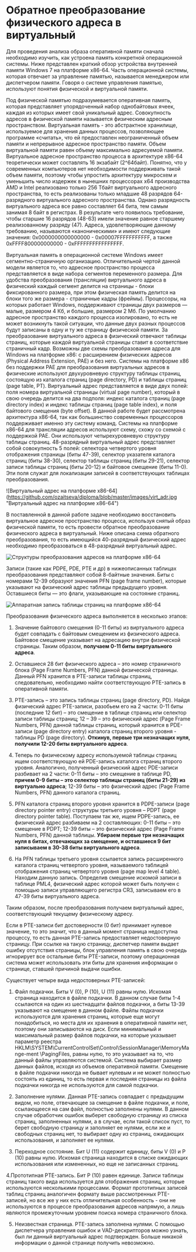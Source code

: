 # Обратное преобразование физического адреса в виртуальный

Для проведения анализа образа оперативной памяти сначала необходимо изучить, как устроена память конкретной операционной системы. Ниже представлен краткий обзор устройства внутренней памяти Windows 7 на платформе x86-64.
Часть операционной системы, которая отвечает за управление памятью, называется менеджером или диспетчером памяти. Говоря о системе управления памятью, используют понятия физической и виртуальной памяти. 

Под физической памятью подразумевается оперативная память, которая представляет упорядоченный набор однобайтовых ячеек, каждая из которых имеет свой уникальный адрес. Совокупность адресов в физической памяти называется физическим адресным пространством. Виртуальная память - это абстрактное хранилище, используемое для хранения данных процессов, позволяющее программе «считать», что ей предоставлен неограниченный объем памяти и непрерывное адресное пространство памяти. Объем виртуальной памяти равен объему максимально адресуемой памяти. Виртуальное адресное пространство процесса в архитектуре x86-64 теоретически может составлять 16 экзабайт (2^64байт). Понятно, что у современных компьютеров нет необходимости поддерживать такой объем памяти, поэтому чтобы упростить архитектуру микросхем и уменьшить число издержек в нынешних процессорах x64 производства AMD и Intel реализовано только 256 Тбайт виртуального адресного пространства, то есть реализованы только младшие 48 разрядов 64-разрядного виртуального адресного пространства. Однако разрядность виртуального адреса все равно составляет 64 бита, тем самым занимая 8 байт в регистрах. В результате чего появилось требование, чтобы старшие 16 разрядов (48-63) имели значение равное старшему реализованному разряду (47). Адреса, удовлетворяющие данному требованию, называются «каноническими» и имеют следующие значения: 0x0000000000000000 - 0x00007FFFFFFFFFFF, а также 0xFFFF800000000000 -  0xFFFFFFFFFFFFFFFF. 

Виртуальная память в операционной системе Windows имеет сегментно-страничную организацию. Отличительной чертой данной модели является то, что адресное пространство процесса представляется в виде набора сегментов переменного размера. Для удобства преобразования (трансляции) виртуального адреса в физический каждый сегмент делится на страницы - блоки фиксированного размера, при этом физическая память делится на блоки того же размера - страничные кадры (фреймы). Процессоры, на которых работает Windows, поддерживают страницы двух размеров — малые, размером 4 Кб, и большие, размером 2 Мб. По умолчанию адресное пространство каждого процесса изолировано, то есть не может возникнуть такой ситуации, что данные двух разных процессов будут записаны в одну и ту же страницу физической памяти. За преобразование виртуального адреса в физический отвечают таблицы страниц, которые каждой виртуальной страницы ставит в соответствие страничный кадр. Возможны две схемы преобразования адреса для Windows на платформе x86: с расширением физических адресов (Physical Address Extension, PAE) и без него. Системы на платформе x86 без поддержки PAE для преобразования виртуальных адресов в физические используют двухуровневую структуру таблицы страниц, состоящую из каталога страниц (page directory, PD) и таблицы страниц (page table, PT). Виртуальный адрес представляется в виде двух полей: поля номера виртуальной страницы (virtual page number), который в свою очередь делится на два подполя: индекс каталога страниц (page directory index) и индекс таблицы страниц (page table index), и поля байтового смещения (byte offset). В данной работе будет рассмотрена архитектура x86-64, так как большинство современных процессоров поддерживает именно эту систему команд. Системы на платформе x86-64 для трансляции адресов используют схему, схожу со схемой с поддержкой PAE. Они используют четырехуровневую структуру таблицы страниц. 48-разрядный виртуальный адрес представляет собой совокупность 5 полей: селектора четвертого уровня отображения страницы (биты 47-39), селектор указателя каталога страниц (биты 38-30), селектор таблицы страниц (биты 29-21), селектор записи таблицы страниц (биты 20-12) и байтовое смещение (биты 11-0). Эти поля служат для локализации записей в соответствующих таблицах преобразования.

![Виртуальный адрес на платформе x86-64] (https://github.com/ozaitseva/diploma/blob/master/images/virt_adr.jpg "Виртуальный адрес на платформе x86-64")

В поставленной в данной работе задаче необходимо восстановить виртуальное адресное пространство процесса, используя снятый образ физической памяти, то есть провести обратное преобразование физического адреса в виртуальный. Ниже описана схема обратного преобразования, то есть имеющийся 40-разрядный физический адрес необходимо преобразоваться в 48-разрядный виртуальный адрес.

![Структуры преобразования адресов на платформе x86-64](https://github.com/ozaitseva/diploma/blob/master/images/transl_adr.jpg "Структуры преобразования адресов на платформе x86-64")

Записи (такие как PDPE, PDE, PTE и др) в нижеописанных таблицах преобразования представляют собой 8-байтные значения. Биты с номерами 12-39 образуют значения PFN (page frame number), которые указывают на физический адрес таблицы предыдущего уровня. Оставшиеся биты — это флаги, указывающие на состояние страниц.

![Аппаратная запись таблицы страниц на платформе x86-64](https://github.com/ozaitseva/diploma/blob/master/images/pte.jpg "Аппаратная запись таблицы страниц на платформе x86-64")

Преобразования физического адреса выполняется в несколько этапов:

1. Значение байтового смещения (0-11 биты) из виртуального адреса будет совпадать с байтовым смещением из физического адреса. Байтовое смещение указывает на адресацию внутри физической страницы. Таким образом, **получаем 0-11 биты виртуального адреса**. 

2. Оставшиеся 28 бит физического адреса – это номер страничного блока (Page Frame Numbers, PFN) данной физической страницы. Данный PFN хранится в PTE-записи таблицы страниц, следовательно, необходимо найти соответствующую PTE-запись в оперативной памяти. 

3. PTE-запись – это запись таблицы страниц (page directory, PD). Найдя физический адрес PTE-записи, разобьем его на 2 части: 0-11 биты (последние 12 бит) – это смещение в таблице страниц или селектор записи таблицы страниц; 12 – 39 – это физический адрес (Page Frame Numbers, PFN) данной таблицы страниц, который хранится в PDE-записи (page directory entry) каталога страниц второго уровня - таблицы PD (page directory). **Откинув, первые три незначащих нуля, получили 12-20 биты виртуального адреса**. 

4. Теперь по физическому адресу используемой таблицы страниц ищем соответствующую ей PDE-запись каталога страниц второго уровня. Аналогично, полученный физический адрес PDE-записи разбивает на 2 части: 0-11 биты – это смещение в таблице PD, **причем 0-9 биты – это селектор таблицы страниц (биты 21-29) из виртуально адреса**; 12-39 биты – это физический адрес (Page Frame Numbers, PFN) данного каталога страниц.

5. PFN каталога страниц второго уровня хранится в PDPE-записи (page directory pointer entry) структуры третьего уровня – PDPT (page directory pointer table). Поступаем так же, ищем PDPE-запись, ее физический адрес разбиваем на 2 составляющих: 0-11 биты – это смещение в PDPT; 12-39 биты – это физический адрес (Page Frame Numbers, PFN) данной таблицы. **Убираем первые три незначащих нуля в битах, отвечающих за смещение, и оставшиеся 9 бит записываем в 30-38 биты виртуального адреса**.

6. На PFN таблицы третьего уровня ссылается запись расширенного каталога страниц четвертого уровня, называемого таблицей отображения страниц четвертого уровня (page map level 4 table). Находим данную запись. Определив смещение искомой записи в таблице PML4, физический адрес которой может быть получен с помощью записи управляющего регистра CR3, записываем его в 47-39 биты виртуального адреса. 

Таким образом, после преобразования получаем виртуальный адрес, соответствующий текущему физическому адресу. 

Если в PTE-записи бит достоверности (0 бит) принимает нулевое значение, то это значит, что в данный момент страница недоступна процессу, то есть данная PTE-запись предоставляет недостоверную страницу.  При ссылке на такую страницу, диспетчер памяти выдает ошибку отсутствия страницы, блок управления память в свою очередь игнорирует все остальные биты PTE-записи, поэтому операционная система может использовать эти биты для хранения информации о странице, ставшей причиной выдачи ошибки.

Существует четыре вида недостоверных PTE-записей: 

1.	Файл подкачки. Биты V (0), P (10), U (11) равны нулю. Искомая страница находится в файле подкачки. В данном случае биты 1-4 ссылаются на один из шестнадцати файлов подкачки, а биты 13-39 указывают на смещение в данном файле. Файлы подкачки используются для хранения страниц, которые еще могут понадобиться, но места для их хранения в оперативной памяти нет, поэтому они записываются на диск. Если минимальный и максимальный размер файлов подкачки, на которые указывает параметр реестра HKLM\SYSTEM\CurrentControlSet\Control\SessionManager\MemoryMange-ment \PagingFiles, равны нулю, то это указывает на то, что данный файлы управляются системой. Система выбирает размер данных файлов, исходя из объемов оперативной памяти. Смещение в файле подкачки никогда не бывает нулевым и не может полностью состоять из единиц, то есть первая и последняя страницы из файла подкачки никогда не используются для самой подкачки.

2.	Заполнение нулями. Данная PTE-запись совпадает с предыдущим видом, но поле, отвечающее за смещение в файле подкачки, и поле, ссылающееся на сам файл, полностью заполнены нулями. В данном случае обработчик ошибок выберет свободную страницу из списка страниц, заполненных нулями, а в случае, если такой список пуст, то берет свободную страницу и заполняет ее нулями, если же и свободных страниц нет, то выбирает одну из страниц, ожидающих использования, и заполняет ее нулями.

3.	Переходное состояние. Бит U (11) содержит единицу, биты V (0) и P (10) равны нулю. Искомая страница находится в списке ожидающих использования или измененных, но еще не записанных страниц.

4.Прототипная PTE-запись. Бит P (10) равен единице. Записи таблицы страниц такого вида используется для отображения страниц, которые используются несколькими процессами. Формат прототипных записей таблиц страниц аналогичен формату выше рассмотренных PTE-записей, но все же у них есть отличительная особенность -  они не используются в процессе преобразования адресов напрямую, а лишь являются промежуточным уровнем поиска номера страничного блока. 

5. Неизвестная страница. PTE-запись заполнена нулями. С помощью диспетчера управления ошибок и VAD-дескрипторов можно узнать, был ли данный виртуальный адрес подтвержден. Больше никакой информации о данной странице получить невозможно. 








